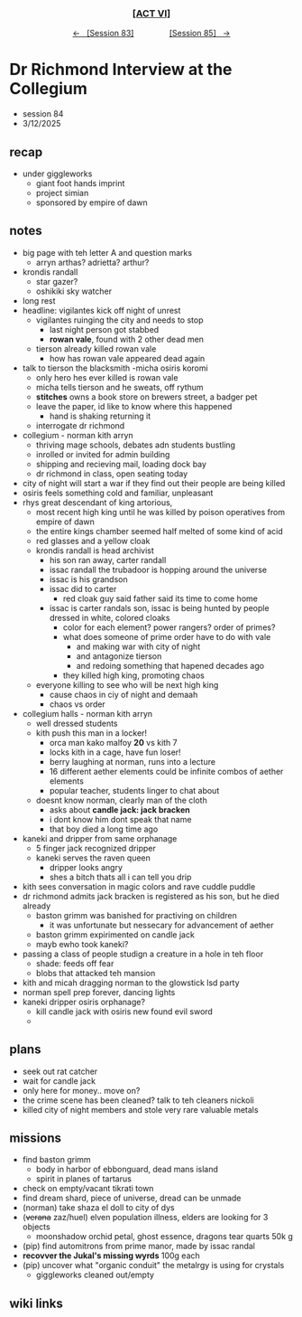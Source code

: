
<div align="center">
  <h3 align="center"><a href="https://github.com/h-griffin/dnd-notes/blob/main/grimmhaus/act-VI" >[ACT VI]</a></h3>
  <p align="center">
    <a href="https://github.com/h-griffin/dnd-notes/blob/main/grimmhaus/act-VI/25-03-05.md" >&larr; &nbsp; [Session 83]</a>
    &nbsp;&nbsp;&nbsp;&nbsp;&nbsp;&nbsp;&nbsp;&nbsp;&nbsp;&nbsp;&nbsp;&nbsp;&nbsp;&nbsp;
    <a href="https://github.com/h-griffin/dnd-notes/blob/main/grimmhaus/act-VI/25-03-19.md" >[Session 85] &nbsp; &rarr;</a>
  </p>
</div>

# Dr Richmond Interview at the Collegium
- session 84
- 3/12/2025

## recap
- under giggleworks
    - giant foot hands imprint
    - project simian
    - sponsored by empire of dawn

## notes
- big page with teh letter A and question marks
    - arryn arthas? adrietta? arthur?
- krondis randall
    - star gazer?
    - oshikiki sky watcher
- long rest
- headline: vigilantes kick off night of unrest
    - vigilantes ruinging the city and needs to stop
        - last night person got stabbed
        - **rowan vale**, found with 2 other dead men
    - tierson already killed rowan vale
        - how has rowan vale appeared dead again
- talk to tierson the blacksmith -micha osiris koromi
    - only hero hes ever killed is rowan vale
    - micha tells tierson and he sweats, off rythum
    - **stitches** owns a book store on brewers street, a badger pet
    - leave the paper, id like to know where this happened
        - hand is shaking returning it
    - interrogate dr richmond
- collegium - norman kith arryn
    - thriving mage schools, debates adn students bustling
    - inrolled or invited for admin building
    - shipping and recieving mail, loading dock bay
    - dr richmond in class, open seating today
- city of night will start a war if they find out their people are being killed
- osiris feels something cold and familiar, unpleasant
- rhys great descendant of king artorious,
    - most recent high king until he was killed by poison operatives from empire of dawn
    - the entire kings chamber seemed half melted of some kind of acid
    - red glasses and a yellow cloak
    - krondis randall is head archivist
        - his son ran away, carter randall
        - issac randall the trubadoor is hopping around the universe
        - issac is his grandson
        - issac did to carter
            - red cloak guy said father said its time to come home
        - issac is carter randals son, issac is being hunted by people dressed in white, colored cloaks
            - color for each element? power rangers? order of primes?
            - what does someone of prime order have to do with vale
                - and making war with city of night
                - and antagonize tierson
                - and redoing something that hapened decades ago
            - they killed high king, promoting chaos
    - everyone killing to see who will be next high king
        - cause chaos in ciy of night and demaah
        - chaos vs order
- collegium halls - norman kith arryn
    - well dressed students
    - kith push this man in a locker!
        - orca man kako malfoy **20** vs kith 7
        - locks kith in a cage, have fun loser!
        - berry laughing at norman, runs into a lecture
        - 16 different aether elements could be infinite combos of aether elements
        - popular teacher, students linger to chat about
    - doesnt know norman, clearly man of the cloth
        - asks about **candle jack: jack bracken**
        - i dont know him dont speak that name
        - that boy died a long time ago
- kaneki and dripper from same orphanage
    - 5 finger jack recognized dripper
    - kaneki serves the raven queen
        - dripper looks angry
        - shes a bitch thats all i can tell you drip
- kith sees conversation in magic colors and rave cuddle puddle
- dr richmond admits jack bracken is registered as his son, but he died already
    - baston grimm was banished for practiving on children
        - it was unfortunate but nessecary for advancement of aether
    - baston grimm expirimented on candle jack
    - mayb ewho took kaneki?
- passing a class of people studign a creature in a hole in teh floor
    - shade: feeds off fear
    - blobs that attacked teh mansion
- kith and micah dragging norman to the glowstick lsd party
- norman spell prep forever, dancing lights
- kaneki dripper osiris orphanage?
    - kill candle jack with osiris new found evil sword
    -

## plans
- seek out rat catcher
- wait for candle jack
- only here for money.. move on?
- the crime scene has been cleaned? talk to teh cleaners nickoli
- killed city of night members and stole very rare valuable metals

## missions
- find baston grimm
    - body in harbor of ebbonguard, dead mans island
    - spirit in planes of tartarus
- check on empty/vacant tikrati town
- find dream shard, piece of universe, dread can be unmade
- (norman) take shaza el doll to city of dys
- (~~verana~~ zaz/huel) elven population illness, elders are looking for 3 objects
    - moonshadow orchid petal, ghost essence, dragons tear quarts 50k g
- (pip) find automitrons from prime manor, made by issac randal
- **recovver the Jukal's missing wyrds** 100g each
- (pip) uncover what "organic conduit" the metalrgy is using for crystals
    - giggleworks cleaned out/empty

## wiki links

